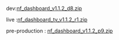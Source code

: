 





dev:[nf_dashboard_v1.1.2_d8.zip](https://github.com/user-attachments/files/18907150/nf_dashboard_v1.1.2_d8.zip)



live :[nf_dashboard_tv_v1.1.2_r1.zip](https://github.com/user-attachments/files/18859114/nf_dashboard_tv_v1.1.2_r1.zip)

pre-production : [nf_dashboard_v1.1.2_p9.zip](https://github.com/user-attachments/files/18941195/nf_dashboard_v1.1.2_p9.zip)
